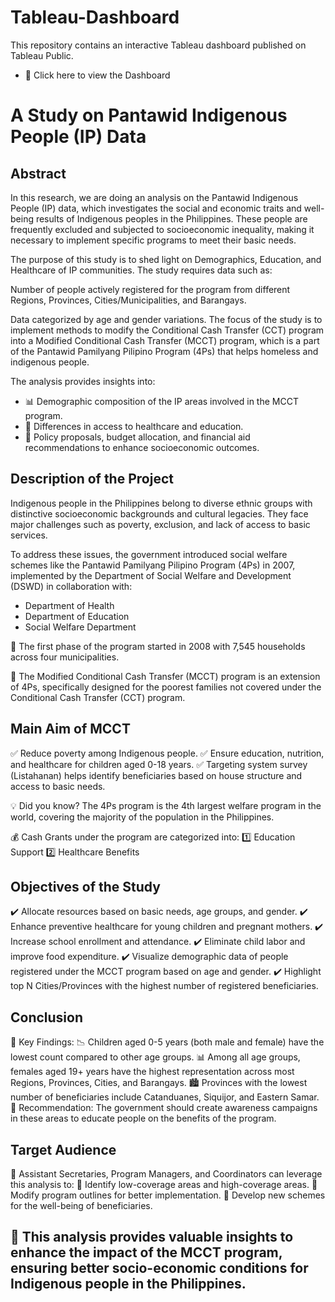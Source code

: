 # Tableau-Dashboard
This repository contains an interactive Tableau dashboard published on Tableau Public.
- 🔗 Click here to view the Dashboard

# A Study on Pantawid Indigenous People (IP) Data
## Abstract
In this research, we are doing an analysis on the Pantawid Indigenous People (IP) data, which investigates the social and economic traits and well-being results of Indigenous peoples in the Philippines. These people are frequently excluded and subjected to socioeconomic inequality, making it necessary to implement specific programs to meet their basic needs.

The purpose of this study is to shed light on Demographics, Education, and Healthcare of IP communities. The study requires data such as:

Number of people actively registered for the program from different Regions, Provinces, Cities/Municipalities, and Barangays.

Data categorized by age and gender variations.
The focus of the study is to implement methods to modify the Conditional Cash Transfer (CCT) program into a Modified Conditional Cash Transfer (MCCT) program, which is a part of the Pantawid Pamilyang Pilipino Program (4Ps) that helps homeless and indigenous people.

The analysis provides insights into:
- 📊 Demographic composition of the IP areas involved in the MCCT program.
- 🏥 Differences in access to healthcare and education.
- 📢 Policy proposals, budget allocation, and financial aid recommendations to enhance socioeconomic outcomes.

## Description of the Project
Indigenous people in the Philippines belong to diverse ethnic groups with distinctive socioeconomic backgrounds and cultural legacies. They face major challenges such as poverty, exclusion, and lack of access to basic services.

To address these issues, the government introduced social welfare schemes like the Pantawid Pamilyang Pilipino Program (4Ps) in 2007, implemented by the Department of Social Welfare and Development (DSWD) in collaboration with:

- Department of Health
- Department of Education
- Social Welfare Department
  
🔹 The first phase of the program started in 2008 with 7,545 households across four municipalities.

🔹 The Modified Conditional Cash Transfer (MCCT) program is an extension of 4Ps, specifically designed for the poorest families not covered under the Conditional Cash Transfer (CCT) program.

## Main Aim of MCCT
✅ Reduce poverty among Indigenous people.
✅ Ensure education, nutrition, and healthcare for children aged 0-18 years.
✅ Targeting system survey (Listahanan) helps identify beneficiaries based on house structure and access to basic needs.

💡 Did you know? The 4Ps program is the 4th largest welfare program in the world, covering the majority of the population in the Philippines.

💰 Cash Grants under the program are categorized into:
1️⃣ Education Support
2️⃣ Healthcare Benefits

## Objectives of the Study
✔️ Allocate resources based on basic needs, age groups, and gender.
✔️ Enhance preventive healthcare for young children and pregnant mothers.
✔️ Increase school enrollment and attendance.
✔️ Eliminate child labor and improve food expenditure.
✔️ Visualize demographic data of people registered under the MCCT program based on age and gender.
✔️ Highlight top N Cities/Provinces with the highest number of registered beneficiaries.

## Conclusion
📌 Key Findings:
📉 Children aged 0-5 years (both male and female) have the lowest count compared to other age groups.
📊 Among all age groups, females aged 19+ years have the highest representation across most Regions, Provinces, Cities, and Barangays.
🏙️ Provinces with the lowest number of beneficiaries include Catanduanes, Siquijor, and Eastern Samar.
📢 Recommendation: The government should create awareness campaigns in these areas to educate people on the benefits of the program.

## Target Audience
🎯 Assistant Secretaries, Program Managers, and Coordinators can leverage this analysis to:
🔹 Identify low-coverage areas and high-coverage areas.
🔹 Modify program outlines for better implementation.
🔹 Develop new schemes for the well-being of beneficiaries.

## 🚀 This analysis provides valuable insights to enhance the impact of the MCCT program, ensuring better socio-economic conditions for Indigenous people in the Philippines.
